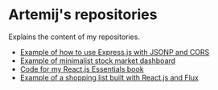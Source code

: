# Artemij's repositories

Explains the content of my repositories.

+ [Example of how to use Express.js with JSONP and CORS](https://github.com/fedosejev/express-jsonp-cors)
+ [Example of minimalist stock market dashboard](https://github.com/fedosejev/stock-market-dashboard)
+ [Code for my React.js Essentials book](https://github.com/fedosejev/react-essentials)
+ [Example of a shopping list built with React.js and Flux](https://github.com/fedosejev/shopping-list-react)

